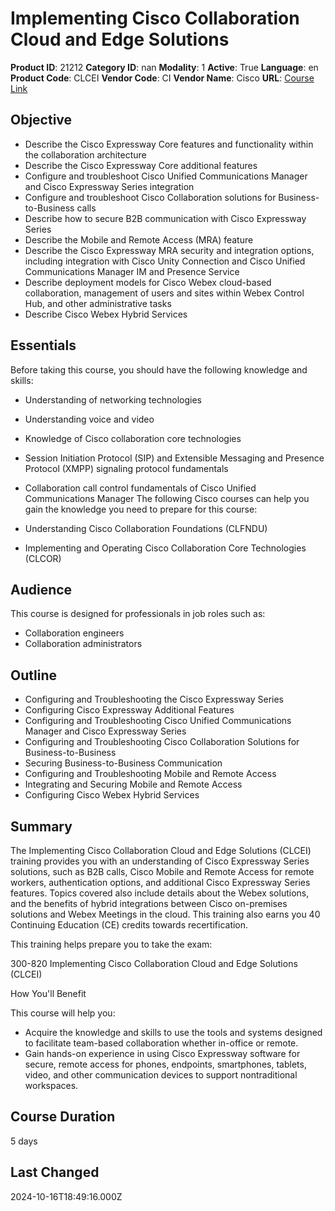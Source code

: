 # Implementing Cisco Collaboration Cloud and Edge Solutions

**Product ID**: 21212
**Category ID**: nan
**Modality**: 1
**Active**: True
**Language**: en
**Product Code**: CLCEI
**Vendor Code**: CI
**Vendor Name**: Cisco
**URL**: [Course Link](https://www.fastlaneus.com/course/cisco-clcei)

## Objective
- Describe the Cisco Expressway Core features and functionality within the collaboration architecture
- Describe the Cisco Expressway Core additional features
- Configure and troubleshoot Cisco Unified Communications Manager and Cisco Expressway Series integration
- Configure and troubleshoot Cisco Collaboration solutions for Business-to-Business calls
- Describe how to secure B2B communication with Cisco Expressway Series
- Describe the Mobile and Remote Access (MRA) feature
- Describe the Cisco Expressway MRA security and integration options, including integration with Cisco Unity Connection and Cisco Unified Communications Manager IM and Presence Service
- Describe deployment models for Cisco Webex cloud-based collaboration, management of users and sites within Webex Control Hub, and other administrative tasks
- Describe Cisco Webex Hybrid Services

## Essentials
Before taking this course, you should have the following knowledge and skills:


- Understanding of networking technologies
- Understanding voice and video
- Knowledge of Cisco collaboration core technologies
- Session Initiation Protocol (SIP) and Extensible Messaging and Presence Protocol (XMPP) signaling protocol fundamentals
- Collaboration call control fundamentals of Cisco Unified Communications Manager
The following Cisco courses can help you gain the knowledge you need to prepare for this course:


- Understanding Cisco Collaboration Foundations (CLFNDU)
- Implementing and Operating Cisco Collaboration Core Technologies (CLCOR)

## Audience
This course is designed for professionals in job roles such as:


- Collaboration engineers
- Collaboration administrators

## Outline
- Configuring and Troubleshooting the Cisco Expressway Series
- Configuring Cisco Expressway Additional Features
- Configuring and Troubleshooting Cisco Unified Communications Manager and Cisco Expressway Series
- Configuring and Troubleshooting Cisco Collaboration Solutions for Business-to-Business
- Securing Business-to-Business Communication
- Configuring and Troubleshooting Mobile and Remote Access
- Integrating and Securing Mobile and Remote Access
- Configuring Cisco Webex Hybrid Services

## Summary
The Implementing Cisco Collaboration Cloud and Edge Solutions (CLCEI) training provides you with an understanding of Cisco Expressway Series solutions, such as B2B calls, Cisco Mobile and Remote Access for remote workers, authentication options, and additional Cisco Expressway Series features. Topics covered also include details about the Webex solutions, and the benefits of hybrid integrations between Cisco on-premises solutions and Webex Meetings in the cloud. This training also earns you 40 Continuing Education (CE) credits towards recertification. 


This training helps prepare you to take the exam:  

300-820 Implementing Cisco Collaboration Cloud and Edge Solutions (CLCEI) 



How You'll Benefit


This course will help you:


- Acquire the knowledge and skills to use the tools and systems designed to facilitate team-based collaboration whether in-office or remote.
- Gain hands-on experience in using Cisco Expressway software for secure, remote access for phones, endpoints, smartphones, tablets, video, and other communication devices to support nontraditional workspaces.

## Course Duration
5 days

## Last Changed
2024-10-16T18:49:16.000Z
